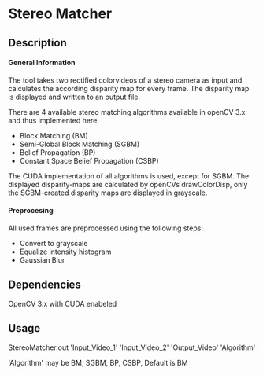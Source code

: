 # Stereo Matcher

## Description
#### General Information
The tool takes two rectified colorvideos of a stereo camera as input and calculates 
the according disparity map for every frame. The disparity map is displayed and written to 
an output file.

There are 4 available stereo matching algorithms available in openCV 3.x and thus implemented 
here

   - Block Matching (BM)
   - Semi-Global Block Matching (SGBM)
   - Belief Propagation (BP)
   - Constant Space Belief Propagation (CSBP)
   
The CUDA implementation of all algorithms is used, except for SGBM. 
The displayed disparity-maps are calculated by openCVs drawColorDisp, only the 
SGBM-created disparity maps are displayed in grayscale. 


#### Preprocesing

All used frames are preprocessed using the following steps:

 - Convert to grayscale
 - Equalize intensity histogram
 - Gaussian Blur
  

## Dependencies
OpenCV 3.x with CUDA enabeled


## Usage

StereoMatcher.out 'Input_Video_1' 'Input_Video_2' 'Output_Video' 'Algorithm'

'Algorithm' may be BM, SGBM, BP, CSBP, Default is BM
